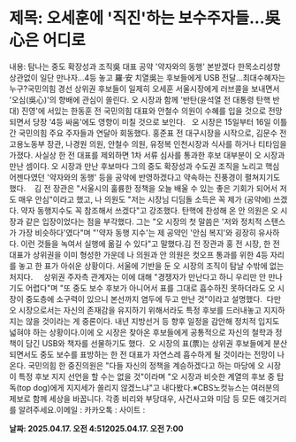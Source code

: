 # **제목: 오세훈에 '직진'하는 보수주자들…吳心은 어디로**

  내용: 탐나는 중도 확장성과 조직吳 대표 공약 '약자와의 동행' 본받겠다 한목소리성향 상관없이 일단 만나자…4등 놓고 羅·安 치열吳는 후보들에게 USB 전달…최대수혜자는 누구?국민의힘 경선 상위권 후보들이 일제히 오세훈 서울시장에게 러브콜을 보내면서 '오심(吳心)'의 향배에 관심이 쏠린다. 오 시장과 함께 '반탄(윤석열 전 대통령 탄핵 반대) 진영'에 서있는 한동훈 전 국민의힘 대표와 안철수 의원이 수혜를 입을 것으로 전망되면서 당장 '4등 싸움'에도 영향이 미칠 것으로 보인다.   오 시장은 15일부터 16일 이틀간 국민의힘 주요 주자들과 연달아 회동했다. 홍준표 전 대구시장을 시작으로, 김문수 전 고용노동부 장관, 나경원 의원, 안철수 의원, 유정복 인천시장과 식사를 하거나 티타임을 가졌다. 사실상 한 전 대표를 제외하면 1차 서류 심사를 통과한 후보 대부분이 오 시장과 만난 셈이다. 오 시장과 만난 후보마다 그의 중도 확장성과 수도권 조직을 노리고 핵심 어젠다였던 '약자와의 동행' 등을 공약에 반영하겠다고 약속하는 진풍경이 펼쳐지기도 했다.    김 전 장관은 "서울시의 훌륭한 정책을 오늘 배울 수 있는 좋은 기회가 되어서 저도 매우 안심"이라고 했고, 나 의원도 "저는 시장님 디딤돌 소득은 꼭 제가 (공약에) 쓰겠다. 약자 동행지수도 꼭 참조해서 쓰겠다"고 강조했다. 탄핵에 찬성해 온 안 의원은 오 시장과 같은 입장이었다는 점을 부각했다. 그는 "오 시장의 첫 말씀은 '저와 정치적 스탠스가 가장 비슷하다'였다"며 "'약자 동행 지수'는 제 공약인 '안심 복지'와 굉장히 유사하다. 이런 것들을 녹여서 실행에 옮길 수 있다"고 말했다.김 전 장관과 홍 전 시장, 한 전 대표가 상위권을 이미 형성한 가운데 나 의원과 안 의원은 컷오프 통과를 위한 4등 자리를 놓고 한 표가 아쉬운 상황이다. 서울에 기반을 둔 오 시장의 조직이 탐날 수밖에 없는 처지다.     상위권 주자측 관계자는 이에 대해 "경쟁자가 만난다고 하니 우리만 안 만나기도 어렵다"며 "또 중도 보수 후보가 아니어서 표를 그대로 흡수하진 못하더라도 오 시장이 중도층에 소구력이 있으니 본선까지 염두에 두고 만난 것"이라고 설명했다.  다만 오 시장으로서는 자신의 존재감을 유지하기 위해서라도 특정 후보를 드러내놓고 지지하지는 않을 것이라는 게 중론이다. 내년 지방선거 등 향후 일정을 감안해 정치적 입지도 넓혀야 하는 상황이다.이에 오 시장은 찾아온 후보들에게 공통적으로 자신의 철학과 정책이 담긴 USB와 책자를 선물하기도 했다.  오 시장의 표(票)는 상위권 후보들에게 분산되면서도 중도 보수를 표방하는 한 전 대표가 자연스레 흡수하게 될 것이라는 전망이 나온다. 국민의힘 한 중진의원은 "다들 자신의 정책을 계승하겠다고 하는 마당에 오 시장이 특정 후보 지지 선언을 할 수는 없을 것"이라며 "오 시장과 비슷한 계열의 후보 중 탑독(top dog)에게 지지세가 쏠리지 않겠느냐"고 내다봤다.※CBS노컷뉴스는 여러분의 제보로 함께 세상을 바꿉니다. 각종 비리와 부당대우, 사건사고와 미담 등 모든 얘깃거리를 알려주세요.이메일 : 카카오톡 : 사이트 :

  **날짜: 2025.04.17. 오전 4:512025.04.17. 오전 7:00**